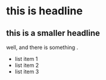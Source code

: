 # this is headline


## this is a smaller headline
well, and there is something .

* list item 1
* list item 2
* list item 3

